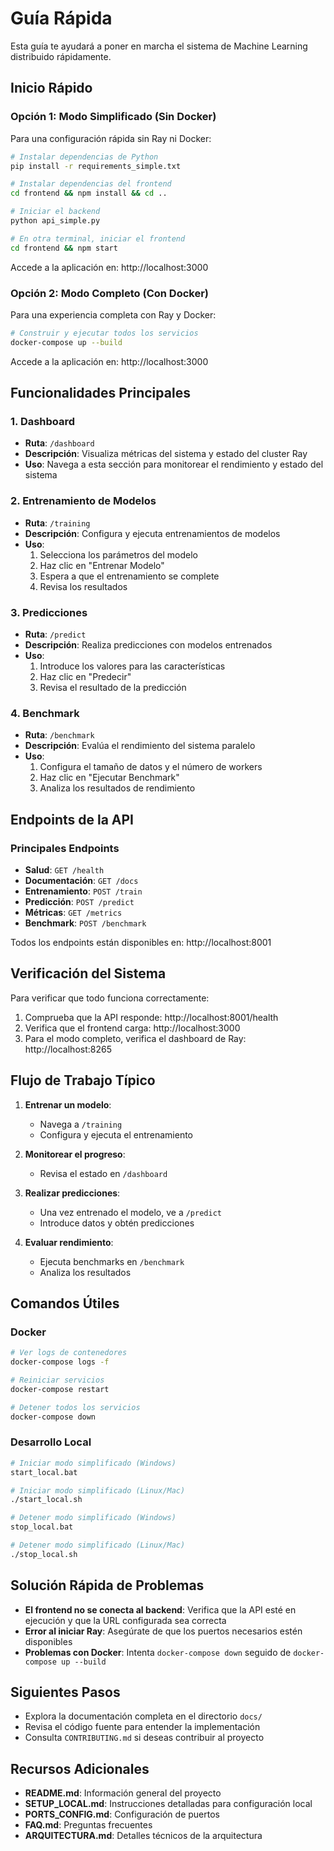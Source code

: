 # Guía Rápida

Esta guía te ayudará a poner en marcha el sistema de Machine Learning distribuido rápidamente.

## Inicio Rápido

### Opción 1: Modo Simplificado (Sin Docker)

Para una configuración rápida sin Ray ni Docker:

```bash
# Instalar dependencias de Python
pip install -r requirements_simple.txt

# Instalar dependencias del frontend
cd frontend && npm install && cd ..

# Iniciar el backend
python api_simple.py

# En otra terminal, iniciar el frontend
cd frontend && npm start
```

Accede a la aplicación en: http://localhost:3000

### Opción 2: Modo Completo (Con Docker)

Para una experiencia completa con Ray y Docker:

```bash
# Construir y ejecutar todos los servicios
docker-compose up --build
```

Accede a la aplicación en: http://localhost:3000

## Funcionalidades Principales

### 1. Dashboard

- **Ruta**: `/dashboard`
- **Descripción**: Visualiza métricas del sistema y estado del cluster Ray
- **Uso**: Navega a esta sección para monitorear el rendimiento y estado del sistema

### 2. Entrenamiento de Modelos

- **Ruta**: `/training`
- **Descripción**: Configura y ejecuta entrenamientos de modelos
- **Uso**: 
  1. Selecciona los parámetros del modelo
  2. Haz clic en "Entrenar Modelo"
  3. Espera a que el entrenamiento se complete
  4. Revisa los resultados

### 3. Predicciones

- **Ruta**: `/predict`
- **Descripción**: Realiza predicciones con modelos entrenados
- **Uso**:
  1. Introduce los valores para las características
  2. Haz clic en "Predecir"
  3. Revisa el resultado de la predicción

### 4. Benchmark

- **Ruta**: `/benchmark`
- **Descripción**: Evalúa el rendimiento del sistema paralelo
- **Uso**:
  1. Configura el tamaño de datos y el número de workers
  2. Haz clic en "Ejecutar Benchmark"
  3. Analiza los resultados de rendimiento

## Endpoints de la API

### Principales Endpoints

- **Salud**: `GET /health`
- **Documentación**: `GET /docs`
- **Entrenamiento**: `POST /train`
- **Predicción**: `POST /predict`
- **Métricas**: `GET /metrics`
- **Benchmark**: `POST /benchmark`

Todos los endpoints están disponibles en: http://localhost:8001

## Verificación del Sistema

Para verificar que todo funciona correctamente:

1. Comprueba que la API responde: http://localhost:8001/health
2. Verifica que el frontend carga: http://localhost:3000
3. Para el modo completo, verifica el dashboard de Ray: http://localhost:8265

## Flujo de Trabajo Típico

1. **Entrenar un modelo**:
   - Navega a `/training`
   - Configura y ejecuta el entrenamiento

2. **Monitorear el progreso**:
   - Revisa el estado en `/dashboard`

3. **Realizar predicciones**:
   - Una vez entrenado el modelo, ve a `/predict`
   - Introduce datos y obtén predicciones

4. **Evaluar rendimiento**:
   - Ejecuta benchmarks en `/benchmark`
   - Analiza los resultados

## Comandos Útiles

### Docker

```bash
# Ver logs de contenedores
docker-compose logs -f

# Reiniciar servicios
docker-compose restart

# Detener todos los servicios
docker-compose down
```

### Desarrollo Local

```bash
# Iniciar modo simplificado (Windows)
start_local.bat

# Iniciar modo simplificado (Linux/Mac)
./start_local.sh

# Detener modo simplificado (Windows)
stop_local.bat

# Detener modo simplificado (Linux/Mac)
./stop_local.sh
```

## Solución Rápida de Problemas

- **El frontend no se conecta al backend**: Verifica que la API esté en ejecución y que la URL configurada sea correcta
- **Error al iniciar Ray**: Asegúrate de que los puertos necesarios estén disponibles
- **Problemas con Docker**: Intenta `docker-compose down` seguido de `docker-compose up --build`

## Siguientes Pasos

- Explora la documentación completa en el directorio `docs/`
- Revisa el código fuente para entender la implementación
- Consulta `CONTRIBUTING.md` si deseas contribuir al proyecto

## Recursos Adicionales

- **README.md**: Información general del proyecto
- **SETUP_LOCAL.md**: Instrucciones detalladas para configuración local
- **PORTS_CONFIG.md**: Configuración de puertos
- **FAQ.md**: Preguntas frecuentes
- **ARQUITECTURA.md**: Detalles técnicos de la arquitectura